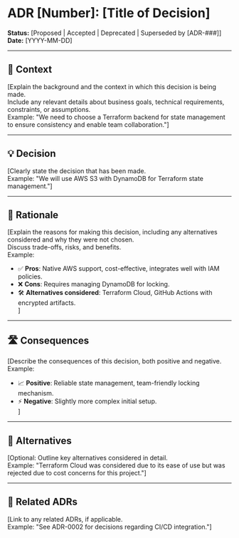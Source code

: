 # ADR [Number]: [Title of Decision]

**Status:** [Proposed | Accepted | Deprecated | Superseded by [ADR-###]]  
**Date:** [YYYY-MM-DD]  

---

## 🎯 Context
[Explain the background and the context in which this decision is being made.  
Include any relevant details about business goals, technical requirements, constraints, or assumptions.  
Example: "We need to choose a Terraform backend for state management to ensure consistency and enable team collaboration."]  

---

## 💡 Decision
[Clearly state the decision that has been made.  
Example: "We will use AWS S3 with DynamoDB for Terraform state management."]  

---

## 🧩 Rationale
[Explain the reasons for making this decision, including any alternatives considered and why they were not chosen.  
Discuss trade-offs, risks, and benefits.  
Example:  
- ✅ **Pros**: Native AWS support, cost-effective, integrates well with IAM policies.  
- ❌ **Cons**: Requires managing DynamoDB for locking.  
- 🛠 **Alternatives considered**: Terraform Cloud, GitHub Actions with encrypted artifacts.  
]  

---

## 🛣 Consequences
[Describe the consequences of this decision, both positive and negative.  
Example:  
- 📈 **Positive**: Reliable state management, team-friendly locking mechanism.  
- ⚡ **Negative**: Slightly more complex initial setup.  
]  

---

## 🔄 Alternatives
[Optional: Outline key alternatives considered in detail.  
Example: "Terraform Cloud was considered due to its ease of use but was rejected due to cost concerns for this project."]  

---

## 📝 Related ADRs
[Link to any related ADRs, if applicable.  
Example: "See ADR-0002 for decisions regarding CI/CD integration."]  
